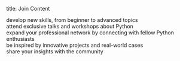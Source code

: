 title: Join Content

<div id="ju1" class="join-topics">develop new skills, from beginner to advanced topics</div>
<div id="ju2" class="row">
    <div class="join-topics empty-li"></div>
    <div class="join-topics">attend exclusive talks and workshops about Python</div>
</div>
<div id="ju3" class="join-topics">expand your professional network by connecting with fellow Python enthusiasts</div>
<div id="ju4" class="join-topics">be inspired by innovative projects and real-world cases</div>
<div id="ju5" class="row">
    <div class="join-topics">share your insights with the community</div>
    <div class="join-topics empty-li"></div>
</div>
